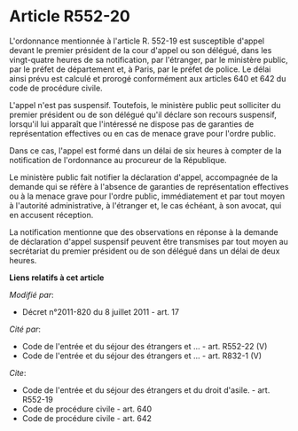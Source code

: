 # Article R552-20

L'ordonnance mentionnée à l'article R. 552-19 est susceptible d'appel devant le premier président de la cour d'appel ou son
délégué, dans les vingt-quatre heures de sa notification, par l'étranger, par le ministère public, par le préfet de
département et, à Paris, par le préfet de police. Le délai ainsi prévu est calculé et prorogé conformément aux articles 640
et 642 du code de procédure civile.

L'appel n'est pas suspensif. Toutefois, le ministère public peut solliciter du premier président ou de son délégué qu'il
déclare son recours suspensif, lorsqu'il lui apparaît que l'intéressé ne dispose pas de garanties de représentation
effectives ou en cas de menace grave pour l'ordre public. 

Dans ce cas, l'appel est formé dans un délai de six heures à compter de la notification de l'ordonnance au procureur de la
République. 

Le ministère public fait notifier la déclaration d'appel, accompagnée de la demande qui se réfère à l'absence de garanties de
représentation effectives ou à la menace grave pour l'ordre public, immédiatement et par tout moyen à l'autorité
administrative, à l'étranger et, le cas échéant, à son avocat, qui en accusent réception. 

La notification mentionne que des observations en réponse à la demande de déclaration d'appel suspensif peuvent être
transmises par tout moyen au secrétariat du premier président ou de son délégué dans un délai de deux heures.

**Liens relatifs à cet article**

_Modifié par_:

  - Décret n°2011-820 du 8 juillet 2011 - art. 17

_Cité par_:

  - Code de l'entrée et du séjour des étrangers et ... - art. R552-22 (V)
  - Code de l'entrée et du séjour des étrangers et ... - art. R832-1 (V)

_Cite_:

  - Code de l'entrée et du séjour des étrangers et du droit d'asile. - art. R552-19
  - Code de procédure civile - art. 640
  - Code de procédure civile - art. 642
